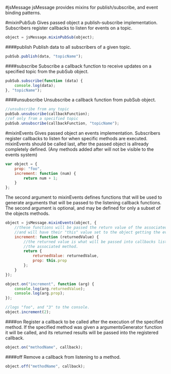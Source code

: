 #jsMessage
jsMessage provides mixins for publish/subscribe, and event binding patterns.



#mixinPubSub
Gives passed object a publish-subscribe implementation.  Subscribers register callbacks to listen for events on a topic.
```javascript
object = jsMessage.mixinPubSub(object);
```

####publish
Publish data to all subscribers of a given topic.
```javascript
pubSub.publish(data, "topicName");
```

####subscribe
Subscribe a callback function to receive updates on a specified topic from the pubSub object.
```javascript
pubSub.subscribe(function (data) {
    console.log(data);
}, "topicName");
```

####unsubscribe
Unsubscribe a callback function from pubSub object.
```javascript
//unsubscribe from any topic
pubSub.unsubscribe(callbackFunction);
//of only from a specified topic
pubSub.unsubscribe(callbackFunction, "topicName");
```




#mixinEvents
Gives passed object an events implementation.  Subscribers register callbacks to listen for when specific methods are executed.  mixinEvents should be called last, after the passed object is allready completely defined.  (Any methods added after will not be visible to the events system)
```javascript
var object = {
    prop: "foo",
    increment: function (num) {
        return num + 1;
    }
};
```
The second argument to mixinEvents defines functions that will be used to generate arguments that will be passed to the listening callback functions. The second argument is optional, and may be defined for only a subset of the objects methods.
```javascript
object = jsMessage.mixinEvents(object, {
    //these functions will be passed the return value of the associated method,
    //and will have their "this" value set to the object getting the event mixin.
    increment: function (returnedValue) {
        //the returned value is what will be passed into callbacks listening to
        //the associated method.
        return {
            returnedValue: returnedValue,
            prop: this.prop
        };
    }
});

object.on("increment", function (arg) {
    console.log(arg.returnedValue);
    console.log(arg.prop);
});

//logs "foo", and "3" to the console.
object.increment(2);
```

####on
Register a callback to be called after the execution of the specified method.  If the specified method was given a argumentsGenerator function it will be called, and its returned results will be passed into the registered callback.
```javascript
object.on("methodName", callback);
```

####off
Remove a callback from listening to a method.
```javascript
object.off("methodName", callback);
```
